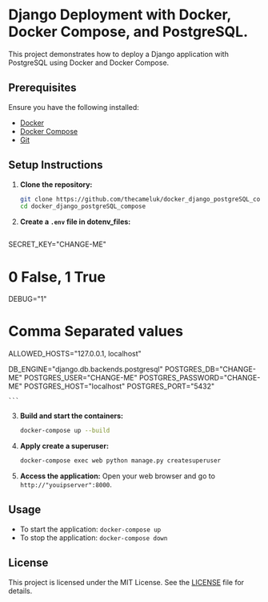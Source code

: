 # Django Deployment with Docker, Docker Compose, and PostgreSQL.

This project demonstrates how to deploy a Django application with PostgreSQL using Docker and Docker Compose.

## Prerequisites

Ensure you have the following installed:
- [Docker](https://docs.docker.com/get-docker/)
- [Docker Compose](https://docs.docker.com/compose/install/)
- [Git](https://git-scm.com/book/en/v2/Getting-Started-Installing-Git)

## Setup Instructions

1. **Clone the repository:**
    ```bash
    git clone https://github.com/thecameluk/docker_django_postgreSQL_compose.git
    cd docker_django_postgreSQL_compose
    ```

2. **Create a `.env` file in dotenv_files:**
    ```env
SECRET_KEY="CHANGE-ME"

# 0 False, 1 True
DEBUG="1"

# Comma Separated values
ALLOWED_HOSTS="127.0.0.1, localhost"

DB_ENGINE="django.db.backends.postgresql"
POSTGRES_DB="CHANGE-ME"
POSTGRES_USER="CHANGE-ME"
POSTGRES_PASSWORD="CHANGE-ME"
POSTGRES_HOST="localhost"
POSTGRES_PORT="5432"

    ```

3. **Build and start the containers:**
    ```bash
    docker-compose up --build
    ```

4. **Apply create a superuser:**
    ```bash
    docker-compose exec web python manage.py createsuperuser
    ```

5. **Access the application:**
    Open your web browser and go to `http://"youipserver":8000`.

## Usage

- To start the application: `docker-compose up`
- To stop the application: `docker-compose down`

## License

This project is licensed under the MIT License. See the [LICENSE](LICENSE) file for details.
